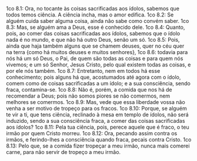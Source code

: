 1co 8.1: Ora, no tocante às coisas sacrificadas aos ídolos, sabemos que todos temos ciência. A ciência incha, mas o amor edifica.
1co 8.2: Se alguém cuida saber alguma coisa, ainda não sabe como convém saber.
1co 8.3: Mas, se alguém ama a Deus, esse é conhecido dele.
1co 8.4: Quanto, pois, ao comer das coisas sacrificadas aos ídolos, sabemos que o ídolo nada é no mundo, e que não há outro Deus, senão um só.
1co 8.5: Pois, ainda que haja também alguns que se chamem deuses, quer no céu quer na terra {como há muitos deuses e muitos senhores},
1co 8.6: todavia para nós há um só Deus, o Pai, de quem são todas as coisas e para quem nós vivemos; e um só Senhor, Jesus Cristo, pelo qual existem todas as coisas, e por ele nós também.
1co 8.7: Entretanto, nem em todos há esse conhecimento; pois alguns há que, acostumados até agora com o ídolo, comem como de coisas sacrificadas a um ídolo; e a sua consciência, sendo fraca, contamina-se.
1co 8.8: Não é, porém, a comida que nos há de recomendar a Deus; pois não somos piores se não comermos, nem melhores se comermos.
1co 8.9: Mas, vede que essa liberdade vossa não venha a ser motivo de tropeço para os fracos.
1co 8.10: Porque, se alguém te vir a ti, que tens ciência, reclinado à mesa em templo de ídolos, não será induzido, sendo a sua consciência fraca, a comer das coisas sacrificadas aos ídolos?
1co 8.11: Pela tua ciência, pois, perece aquele que é fraco, o teu irmão por quem Cristo morreu.
1co 8.12: Ora, pecando assim contra os irmãos, e ferindo-lhes a consciência quando fraca, pecais contra Cristo.
1co 8.13: Pelo que, se a comida fizer tropeçar a meu irmão, nunca mais comerei carne, para não servir de tropeço a meu irmão.
